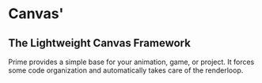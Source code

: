 Canvas'
===========

The Lightweight Canvas Framework
--------------------------------

Prime provides a simple base for your animation, game, or project. It forces some code organization and automatically takes care of the renderloop.

